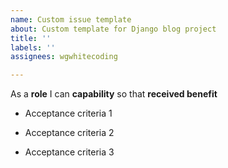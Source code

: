 ```yaml
---
name: Custom issue template
about: Custom template for Django blog project
title: ''
labels: ''
assignees: wgwhitecoding

---
```


As a **role** I can **capability** so that **received benefit**

- Acceptance criteria 1

- Acceptance criteria 2

- Acceptance criteria 3
